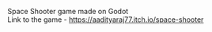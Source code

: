 Space Shooter game made on Godot
<br>
Link to the game - https://aadityaraj77.itch.io/space-shooter
